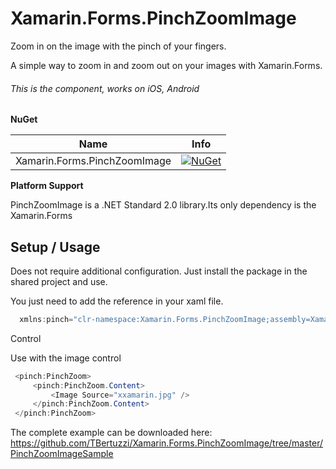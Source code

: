 # Xamarin.Forms.PinchZoomImage

Zoom in on the image with the pinch of your fingers.

A simple way to zoom in and zoom out on your images with Xamarin.Forms.

 ###### This is the component, works on iOS, Android
 
 **NuGet**

|Name|Info|
| ------------------- | :------------------: |
|Xamarin.Forms.PinchZoomImage|[![NuGet](https://buildstats.info/nuget/Xamarin.Forms.PinchZoomImage)](https://www.nuget.org/packages/Xamarin.Forms.PinchZoomImage/)|

 
 **Platform Support**

PinchZoomImage is a .NET Standard 2.0 library.Its only dependency is the Xamarin.Forms

## Setup / Usage

Does not require additional configuration. Just install the package in the shared project and use.

You just need to add the reference in your xaml file.

```csharp
  xmlns:pinch="clr-namespace:Xamarin.Forms.PinchZoomImage;assembly=Xamarin.Forms.PinchZoomImage" 
```

Control

Use with the image control

```csharp
 <pinch:PinchZoom>
     <pinch:PinchZoom.Content>
         <Image Source="xxamarin.jpg" />
     </pinch:PinchZoom.Content>
 </pinch:PinchZoom>     
```

The complete example can be downloaded here: 
https://github.com/TBertuzzi/Xamarin.Forms.PinchZoomImage/tree/master/PinchZoomImageSample
